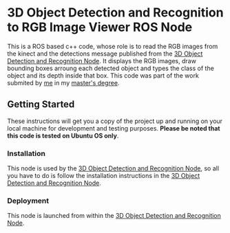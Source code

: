 # 3D Object Detection and Recognition to RGB Image Viewer ROS Node
This is a ROS based c++ code, whose role is to read the RGB images from the kinect and the detections message published  from the [3D Object Detection and Recognition Node](https://github.com/ahmedfawzyelaraby/3D-object-detection-and-recognition-with-microsoft-kinect-and-deep-neural-networks). It displays the RGB images, draw bounding boxes arroung each detected object and types the class of the object and its depth inside that box. This code was part of the work submited by [me](https://www.linkedin.com/in/ahmedfawzyelaraby/) in my [master's degree](https://www.researchgate.net/publication/335127899_3D_Object_Detection_and_Classification_Using_Microsoft_Kinect_and_Deep_Neural_Networks).
## Getting Started
These instructions will get you a copy of the project up and running on your local machine for development and testing purposes. **Please be noted that this code is tested on Ubuntu OS only**.
### Installation
This node is used by the [3D Object Detection and Recognition Node](https://github.com/ahmedfawzyelaraby/3D-object-detection-and-recognition-with-microsoft-kinect-and-deep-neural-networks), so all you have to do is follow the installation instructions in the [3D Object Detection and Recognition Node](https://github.com/ahmedfawzyelaraby/3D-object-detection-and-recognition-with-microsoft-kinect-and-deep-neural-networks).
### Deployment
This node is launched from within the [3D Object Detection and Recognition Node](https://github.com/ahmedfawzyelaraby/3D-object-detection-and-recognition-with-microsoft-kinect-and-deep-neural-networks).
